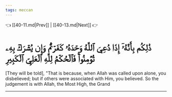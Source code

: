 ```yaml
---
tags: meccan
---
```


👈 [[40-11.md|Prev]] | [[40-13.md|Next]] 👉

# ذَٰلِكُم بِأَنَّهُۥٓ إِذَا دُعِيَ ٱللَّهُ وَحۡدَهُۥ كَفَرۡتُمۡ وَإِن يُشۡرَكۡ بِهِۦ تُؤۡمِنُواْۚ فَٱلۡحُكۡمُ لِلَّهِ ٱلۡعَلِيِّ ٱلۡكَبِيرِ

[They will be told], "That is because, when Allah was called upon alone, you disbelieved; but if others were associated with Him, you believed. So the judgement is with Allah, the Most High, the Grand

---

